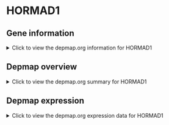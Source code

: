 <h1>HORMAD1</h1>

<h2>Gene information</h2>
<details>
  <summary>Click to view the depmap.org information for HORMAD1</summary>
  <iframe src="https://depmap.org/portal/gene/HORMAD1?tab=about" style="border:none;width:100%;height:800px"></iframe>
</details>

<h2>Depmap overview</h2>
<details>
  <summary>Click to view the depmap.org summary for HORMAD1</summary>
  <iframe src="https://depmap.org/portal/gene/HORMAD1?tab=overview" style="border:none;width:100%;height:800px"></iframe>
</details>

<h2>Depmap expression</h2>
<details>
  <summary>Click to view the depmap.org expression data for HORMAD1</summary>
  <iframe src="https://depmap.org/portal/gene/HORMAD1?tab=characterization" style="border:none;width:100%;height:800px"></iframe>
</details>


<!--
<h2>Reactome Pathway diagram</h2>
PNAME
-->


